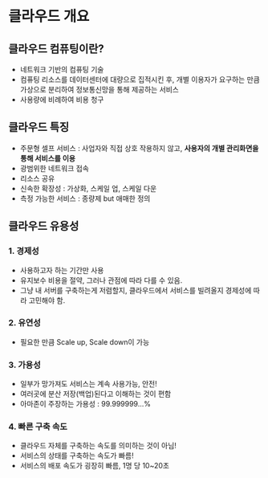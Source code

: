 # 클라우드 개요

## 클라우드 컴퓨팅이란?
- 네트워크 기반의 컴퓨팅 기술
- 컴퓨팅 리소스를 데이터센터에 대량으로 집적시킨 후, 개별 이용자가 요구하는 만큼 가상으로 분리하여 정보통신망을 통해 제공하는 서비스
- 사용량에 비례하여 비용 청구

## 클라우드 특징
- 주문형 셀프 서비스 : 사업자와 직접 상호 작용하지 않고, **사용자의 개별 관리화면을 통해 서비스를 이용**
- 광범위한 네트워크 접속
- 리소스 공유
- 신속한 확장성 : 가상화, 스케일 업, 스케일 다운
- 측정 가능한 서비스 : 종량제 but 애매한 정의<br>

## 클라우드 유용성
### 1. 경제성
- 사용하고자 하는 기간만 사용<br>
- 유지보수 비용을 절약, 그러나 관점에 따라 다를 수 있음.<br>
- 그냥 내 서버를 구축하는게 저렴할지, 클라우드에서 서비스를 빌려올지 경제성에 따라 고민해야 함.<br>
### 2. 유연성
- 필요한 만큼 Scale up, Scale down이 가능<br>
### 3. 가용성
- 일부가 망가져도 서비스는 계속 사용가능, 안전!<br>
- 여러곳에 분산 저장(백업)된다고 이해하는 것이 편함<br>
- 아마존이 주장하는 가용성 : 99.999999…%<br>
### 4. 빠른 구축 속도
- 클라우드 자체를 구축하는 속도를 의미하는 것이 아님!<br>
- 서비스의 상태를 구축하는 속도가 빠름!<br>
- 서비스의 배포 속도가 굉장히 빠름, 1명 당 10~20초<br>
 
